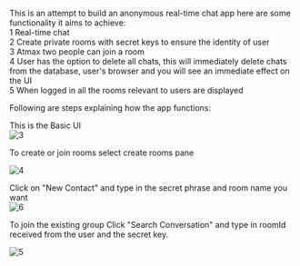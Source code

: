 This is an attempt to build an anonymous real-time chat app here are some functionality it aims to achieve:<br>
1 Real-time chat<br>
2 Create private rooms with secret keys to ensure the identity of user <br>
3 Atmax two people can join a room <br>
4 User has the option to delete all chats, this will immediately delete chats from the database, user's browser and you will see an immediate effect on the UI <br>
5 When logged in all the rooms relevant to users are displayed <br>  


Following are steps explaining how the app functions:<br>


This is the Basic UI<br>
![3](https://github.com/coolcr7/private-chat-app/assets/70231909/ea4269d1-0d54-4ca6-b23a-fc96caaa3920)

To create or join rooms select create rooms pane<br>

![4](https://github.com/coolcr7/private-chat-app/assets/70231909/122386c2-93d3-4e69-b6c5-1c1277ccc0e3)

Click on "New Contact" and type in the secret phrase and room name you want <br>
![6](https://github.com/coolcr7/private-chat-app/assets/70231909/8d96c638-6546-4770-9481-7785b0c5ac77)

To join the existing group Click "Search Conversation" and type in roomId received from the user and the secret key.

![5](https://github.com/coolcr7/private-chat-app/assets/70231909/77d27090-9c45-4da0-87f8-5fe453e86388)

